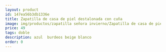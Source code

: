 ```yaml
---
layout: product
id: 147ea56b3db1336e
title: Zapatilla de casa de piel destalonada con cuña
image: img/productos/zapatilla señora invierno/Zapatilla de casa de piel destalonada con cuña=49=doble=azul  burdeos beige blanco.webp
price: 49
tags: doble
description: azul  burdeos beige blanco
order: 0
---
```

